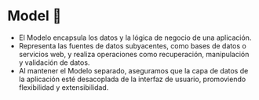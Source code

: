 # Model 📄

- El Modelo encapsula los datos y la lógica de negocio de una aplicación. 
- Representa las fuentes de datos subyacentes, como bases de datos o servicios web, y realiza operaciones como recuperación, manipulación y validación de datos. 
- Al mantener el Modelo separado, aseguramos que la capa de datos de la aplicación esté desacoplada de la interfaz de usuario, promoviendo flexibilidad y extensibilidad.